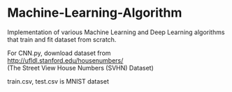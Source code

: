 # Machine-Learning-Algorithm
Implementation of various Machine Learning and Deep Learning algorithms that train and fit dataset from scratch.

For CNN.py, download dataset from http://ufldl.stanford.edu/housenumbers/ <br/>
(The Street View House Numbers (SVHN) Dataset)

train.csv, test.csv is MNIST dataset
